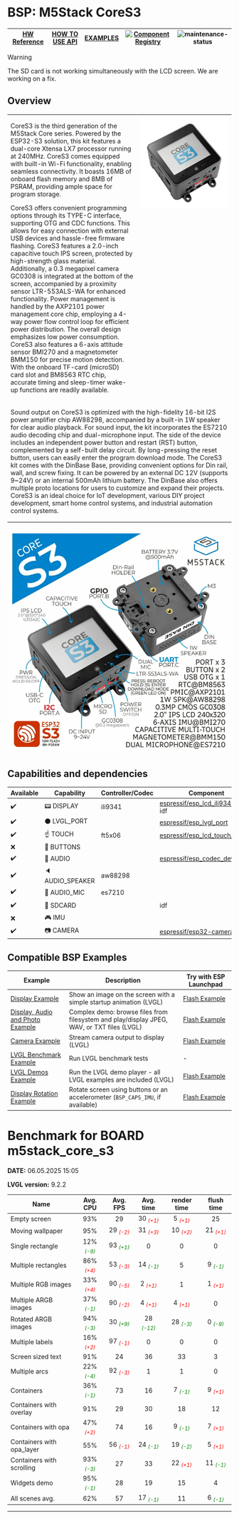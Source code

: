 # BSP: M5Stack CoreS3

| [HW Reference](https://docs.m5stack.com/en/core/CoreS3) | [HOW TO USE API](https://github.com/espressif/esp-bsp/blob/master/docu/how_to_use.md) | [EXAMPLES](#compatible-bsp-examples) | [![Component Registry](https://components.espressif.com/components/espressif/m5stack_core_s3/badge.svg)](https://components.espressif.com/components/espressif/m5stack_core_s3) | ![maintenance-status](https://img.shields.io/badge/maintenance-actively--developed-brightgreen.svg) |
| --- | --- | --- | --- | -- |
> [!WARNING]
> The SD card is not working simultaneously with the LCD screen. We are working on a fix.

## Overview

<table>
<tr><td>

CoreS3 is the third generation of the M5Stack Core series. Powered by the ESP32-S3 solution, this kit features a dual-core Xtensa LX7 processor running at 240MHz. CoreS3 comes equipped with built-in Wi-Fi functionality, enabling seamless connectivity. It boasts 16MB of onboard flash memory and 8MB of PSRAM, providing ample space for program storage.

CoreS3 offers convenient programming options through its TYPE-C interface, supporting OTG and CDC functions. This allows for easy connection with external USB devices and hassle-free firmware flashing. CoreS3 features a 2.0-inch capacitive touch IPS screen, protected by high-strength glass material. Additionally, a 0.3 megapixel camera GC0308 is integrated at the bottom of the screen, accompanied by a proximity sensor LTR-553ALS-WA for enhanced functionality. Power management is handled by the AXP2101 power management core chip, employing a 4-way power flow control loop for efficient power distribution. The overall design emphasizes low power consumption. CoreS3 also features a 6-axis attitude sensor BMI270 and a magnetometer BMM150 for precise motion detection. With the onboard TF-card (microSD) card slot and BM8563 RTC chip, accurate timing and sleep-timer wake-up functions are readily available.

</td><td width="200" valign="top">
  <img src="doc/m5stack_core_s3.webp">
</td></tr>
<tr><td colspan="2">

Sound output on CoreS3 is optimized with the high-fidelity 16-bit I2S power amplifier chip AW88298, accompanied by a built-in 1W speaker for clear audio playback. For sound input, the kit incorporates the ES7210 audio decoding chip and dual-microphone input. The side of the device includes an independent power button and restart (RST) button, complemented by a self-built delay circuit. By long-pressing the reset button, users can easily enter the program download mode. The CoreS3 kit comes with the DinBase Base, providing convenient options for Din rail, wall, and screw fixing. It can be powered by an external DC 12V (supports 9~24V) or an internal 500mAh lithium battery. The DinBase also offers multiple proto locations for users to customize and expand their projects. CoreS3 is an ideal choice for IoT development, various DIY project development, smart home control systems, and industrial automation control systems.
</td></tr>
</table>

![image](doc/pic.webp)

## Capabilities and dependencies

<div align="center">
<!-- START_DEPENDENCIES -->

|     Available    |       Capability       |Controller/Codec|                                                  Component                                                 |   Version  |
|------------------|------------------------|----------------|------------------------------------------------------------------------------------------------------------|------------|
|:heavy_check_mark:|     :pager: DISPLAY    |     ili9341    | [espressif/esp_lcd_ili9341](https://components.espressif.com/components/espressif/esp_lcd_ili9341)<br/>idf |^1<br/>>=5.4|
|:heavy_check_mark:|:black_circle: LVGL_PORT|                |       [espressif/esp_lvgl_port](https://components.espressif.com/components/espressif/esp_lvgl_port)       |     ^2     |
|:heavy_check_mark:|    :point_up: TOUCH    |     ft5x06     |[espressif/esp_lcd_touch_ft5x06](https://components.espressif.com/components/espressif/esp_lcd_touch_ft5x06)|     ^1     |
|        :x:       | :radio_button: BUTTONS |                |                                                                                                            |            |
|:heavy_check_mark:|  :musical_note: AUDIO  |                |       [espressif/esp_codec_dev](https://components.espressif.com/components/espressif/esp_codec_dev)       |   ~1.3.1   |
|:heavy_check_mark:| :speaker: AUDIO_SPEAKER|     aw88298    |                                                                                                            |            |
|:heavy_check_mark:| :microphone: AUDIO_MIC |     es7210     |                                                                                                            |            |
|:heavy_check_mark:|  :floppy_disk: SDCARD  |                |                                                     idf                                                    |    >=5.4   |
|        :x:       |    :video_game: IMU    |                |                                                                                                            |            |
|:heavy_check_mark:|     :camera: CAMERA    |                |        [espressif/esp32-camera](https://components.espressif.com/components/espressif/esp32-camera)        |   ^2.0.11  |

<!-- END_DEPENDENCIES -->
</div>

## Compatible BSP Examples

<div align="center">
<!-- START_EXAMPLES -->

| Example | Description | Try with ESP Launchpad |
| ------- | ----------- | ---------------------- |
| [Display Example](https://github.com/espressif/esp-bsp/tree/master/examples/display) | Show an image on the screen with a simple startup animation (LVGL) | [Flash Example](https://espressif.github.io/esp-launchpad/?flashConfigURL=https://espressif.github.io/esp-bsp/config.toml&app=display) |
| [Display, Audio and Photo Example](https://github.com/espressif/esp-bsp/tree/master/examples/display_audio_photo) | Complex demo: browse files from filesystem and play/display JPEG, WAV, or TXT files (LVGL) | [Flash Example](https://espressif.github.io/esp-launchpad/?flashConfigURL=https://espressif.github.io/esp-bsp/config.toml&app=display_audio_photo) |
| [Camera Example](https://github.com/espressif/esp-bsp/tree/master/examples/display_camera) | Stream camera output to display (LVGL) | [Flash Example](https://espressif.github.io/esp-launchpad/?flashConfigURL=https://espressif.github.io/esp-bsp/config.toml&app=display_camera) |
| [LVGL Benchmark Example](https://github.com/espressif/esp-bsp/tree/master/examples/display_lvgl_benchmark) | Run LVGL benchmark tests | - |
| [LVGL Demos Example](https://github.com/espressif/esp-bsp/tree/master/examples/display_lvgl_demos) | Run the LVGL demo player - all LVGL examples are included (LVGL) | [Flash Example](https://espressif.github.io/esp-launchpad/?flashConfigURL=https://espressif.github.io/esp-bsp/config.toml&app=display_lvgl_demo) |
| [Display Rotation Example](https://github.com/espressif/esp-bsp/tree/master/examples/display_rotation) | Rotate screen using buttons or an accelerometer (`BSP_CAPS_IMU`, if available) | [Flash Example](https://espressif.github.io/esp-launchpad/?flashConfigURL=https://espressif.github.io/esp-bsp/config.toml&app=display_rotation) |

<!-- END_EXAMPLES -->
</div>

<!-- START_BENCHMARK -->

# Benchmark for BOARD m5stack_core_s3

**DATE:** 06.05.2025 15:05

**LVGL version:** 9.2.2

| Name | Avg. CPU | Avg. FPS | Avg. time | render time | flush time |
| ---- | :------: | :------: | :-------: | :---------: | :--------: |
| Empty screen | 93%  | 29  | 30 *<span style="color:red"><sub>(+1)</sub></span>* | 5 *<span style="color:red"><sub>(+1)</sub></span>* | 25  |
| Moving wallpaper | 95%  | 29 *<span style="color:red"><sub>(-2)</sub></span>* | 31 *<span style="color:red"><sub>(+3)</sub></span>* | 10 *<span style="color:red"><sub>(+2)</sub></span>* | 21 *<span style="color:red"><sub>(+1)</sub></span>* |
| Single rectangle | 12% *<span style="color:green"><sub>(-9)</sub></span>* | 93 *<span style="color:green"><sub>(+1)</sub></span>* | 0  | 0  | 0  |
| Multiple rectangles | 86% *<span style="color:red"><sub>(+4)</sub></span>* | 53 *<span style="color:red"><sub>(-3)</sub></span>* | 14 *<span style="color:green"><sub>(-1)</sub></span>* | 5  | 9 *<span style="color:green"><sub>(-1)</sub></span>* |
| Multiple RGB images | 33% *<span style="color:red"><sub>(+4)</sub></span>* | 90 *<span style="color:red"><sub>(-5)</sub></span>* | 2 *<span style="color:red"><sub>(+1)</sub></span>* | 1  | 1 *<span style="color:red"><sub>(+1)</sub></span>* |
| Multiple ARGB images | 37% *<span style="color:green"><sub>(-1)</sub></span>* | 90 *<span style="color:red"><sub>(-2)</sub></span>* | 4 *<span style="color:red"><sub>(+1)</sub></span>* | 4 *<span style="color:red"><sub>(+1)</sub></span>* | 0  |
| Rotated ARGB images | 94% *<span style="color:green"><sub>(-3)</sub></span>* | 30 *<span style="color:green"><sub>(+9)</sub></span>* | 28 *<span style="color:green"><sub>(-12)</sub></span>* | 28 *<span style="color:green"><sub>(-3)</sub></span>* | 0 *<span style="color:green"><sub>(-9)</sub></span>* |
| Multiple labels | 16% *<span style="color:red"><sub>(+2)</sub></span>* | 97 *<span style="color:red"><sub>(-1)</sub></span>* | 0  | 0  | 0  |
| Screen sized text | 91%  | 24  | 36  | 33  | 3  |
| Multiple arcs | 22% *<span style="color:green"><sub>(-4)</sub></span>* | 92 *<span style="color:red"><sub>(-3)</sub></span>* | 1  | 1  | 0  |
| Containers | 36% *<span style="color:green"><sub>(-1)</sub></span>* | 73  | 16  | 7 *<span style="color:green"><sub>(-1)</sub></span>* | 9 *<span style="color:red"><sub>(+1)</sub></span>* |
| Containers with overlay | 91%  | 29  | 30  | 18  | 12  |
| Containers with opa | 47% *<span style="color:red"><sub>(+2)</sub></span>* | 74  | 16  | 9 *<span style="color:green"><sub>(-1)</sub></span>* | 7 *<span style="color:red"><sub>(+1)</sub></span>* |
| Containers with opa_layer | 55%  | 56 *<span style="color:red"><sub>(-1)</sub></span>* | 24 *<span style="color:green"><sub>(-1)</sub></span>* | 19 *<span style="color:green"><sub>(-2)</sub></span>* | 5 *<span style="color:red"><sub>(+1)</sub></span>* |
| Containers with scrolling | 93% *<span style="color:green"><sub>(-3)</sub></span>* | 27  | 33  | 22 *<span style="color:red"><sub>(+1)</sub></span>* | 11 *<span style="color:green"><sub>(-1)</sub></span>* |
| Widgets demo | 95% *<span style="color:green"><sub>(-1)</sub></span>* | 28  | 19  | 15  | 4  |
| All scenes avg. | 62%  | 57  | 17 *<span style="color:green"><sub>(-1)</sub></span>* | 11  | 6 *<span style="color:green"><sub>(-1)</sub></span>* |

***



<!-- END_BENCHMARK -->
